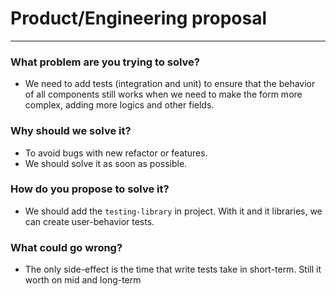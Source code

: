 # Product/Engineering proposal

---

### What problem are you trying to solve?
* We need to add tests (integration and unit) to ensure that the behavior of all components still works when we need to make the form more complex, adding more logics and other fields.

### Why should we solve it?
* To avoid bugs with new refactor or features.
* We should solve it as soon as possible.

### How do you propose to solve it?
* We should add the `testing-library` in project. With it and it libraries, we can create user-behavior tests.

### What could go wrong?
* The only side-effect is the time that write tests take in short-term. Still it worth on mid and long-term